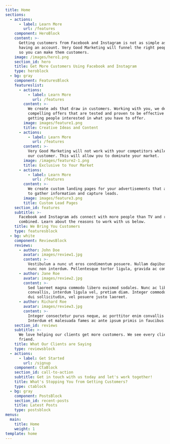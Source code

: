 ```yaml
---
title: Home
sections:
  - actions:
      - label: Learn More
        url: /features
    component: HeroBlock
    content: >-
      Getting customers from Facebook and Instagram is not as simple as just
      having an account. Very Good Marketing will funnel the right people to you
      so you can make them customers.
    image: /images/hero1.png
    section_id: hero
    title: Get More Customers Using Facebook and Instagram
    type: heroblock
  - bg: gray
    component: FeaturesBlock
    featureslist:
      - actions:
          - label: Learn More
            url: /features
        content: >-
          We create ads that draw in customers. Working with you, we develop
          compelling offers that are tested and proven to be effective in
          getting people interested in what you have to offer.
        image: images/feature1.png
        title: Creative Ideas and Content
      - actions:
          - label: Learn More
            url: /features
        content: >-
          Very Good Marketing will not work with your competitors while you are
          our customer. This will allow you to dominate your market.
        image: /images/feature2-1.png
        title: Exclusive to Your Market
      - actions:
          - label: Learn More
            url: /features
        content: >-
          We create custom landing pages for your advertisements that allow you
          to gather information and capture leads.
        image: images/feature3.png
        title: Custom Lead Pages
    section_id: features
    subtitle: >-
      Facebook and Instagram ads connect with more people than TV and radio
      combined. Learn about the reasons to work with us below.
    title: We Bring You Customers
    type: featuresblock
  - bg: white
    component: ReviewsBlock
    reviews:
      - author: John Doe
        avatar: images/review1.jpg
        content: >-
          Vestibulum a nunc ut eros condimentum posuere. Nullam dapibus quis
          nunc non interdum. Pellentesque tortor ligula, gravida ac commodo eu.
      - author: Jane Roe
        avatar: images/review2.jpg
        content: >-
          Sed laoreet magna commodo libero euismod sodales. Nunc ac libero
          convallis, interdum ligula vel, pretium diam. Integer commodo sem at
          dui sollicitudin, vel posuere justo laoreet.
      - author: Richard Roe
        avatar: images/review3.jpg
        content: >-
          Integer consectetur purus neque, ac porttitor enim convallis vitae.
          Interdum et malesuada fames ac ante ipsum primis in faucibus.
    section_id: reviews
    subtitle: >-
      We love helping our clients get more customers. We see every client as a
      friend.
    title: What Our Clients are Saying
    type: reviewsblock
  - actions:
      - label: Get Started
        url: /signup
    component: CtaBlock
    section_id: call-to-action
    subtitle: Get in touch with us today and let's work together!
    title: What's Stopping You from Getting Customers?
    type: ctablock
  - bg: gray
    component: PostsBlock
    section_id: recent-posts
    title: Latest Posts
    type: postsblock
menus:
  main:
    title: Home
    weight: 1
template: home
---
```


